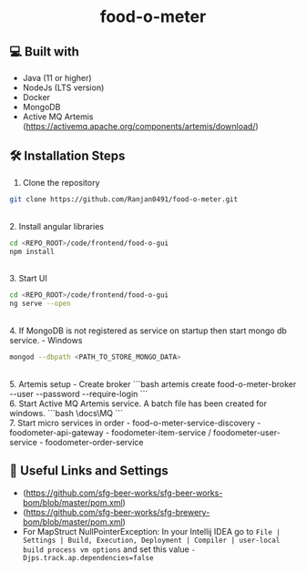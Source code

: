 <h1 align="center">
  food-o-meter
</h1>


## 💻 Built with
- Java (11 or higher)
- NodeJs (LTS version)
- Docker
- MongoDB
- Active MQ Artemis (https://activemq.apache.org/components/artemis/download/)


## 🛠️ Installation Steps
1. Clone the repository

```bash
git clone https://github.com/Ranjan0491/food-o-meter.git
```
<br>
2. Install angular libraries 

```bash
cd <REPO_ROOT>/code/frontend/food-o-gui
npm install
```
<br>
3. Start UI

```bash
cd <REPO_ROOT>/code/frontend/food-o-gui
ng serve --open
```
<br>
4. If MongoDB is not registered as service on startup then start mongo db service.
 - Windows

```bash
mongod --dbpath <PATH_TO_STORE_MONGO_DATA>
```
<br>
5. Artemis setup
 - Create broker
```bash
artemis create food-o-meter-broker --user <USERNAME> --password <PASSWORD> --require-login
```
<br>
6. Start Active MQ Artemis service. A batch file has been created for windows.
```bash
<REPO_ROOT>\docs\MQ
```
<br>
7. Start micro services in order
 - food-o-meter-service-discovery
 - foodometer-api-gateway
 - foodometer-item-service / foodometer-user-service
 - foodometer-order-service
<br>


## 🙇 Useful Links and Settings
 - (https://github.com/sfg-beer-works/sfg-beer-works-bom/blob/master/pom.xml)
 - (https://github.com/sfg-beer-works/sfg-brewery-bom/blob/master/pom.xml)
 - For MapStruct NullPointerException: In your Intellij IDEA go to `File | Settings | Build, Execution, Deployment | Compiler | user-local build process vm options` and set this value `-Djps.track.ap.dependencies=false`